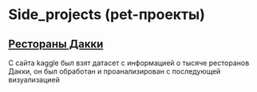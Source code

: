 # Side_projects (pet-проекты)
## [Рестораны Дакки](https://github.com/Barikko/Side_projects/blob/main/%D0%A0%D0%B5%D1%81%D1%82%D0%BE%D1%80%D0%B0%D0%BD%D1%8B%20%D0%94%D0%B0%D0%BA%D0%BA%D0%B8.ipynb)
С сайта kaggle был взят датасет с информацией о тысяче ресторанов Дакки, он был обработан и проанализирован с последующей визуализацией 

